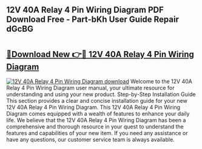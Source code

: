 ## 12V 40A Relay 4 Pin Wiring Diagram PDF Download Free - Part-bKh User Guide Repair dGcBG

# <h2><a href="http://dfnh2o.blite.top/?on=12V+40A+Relay+4+Pin+Wiring+Diagram">🔗Download New 👉🔴 12V 40A Relay 4 Pin Wiring Diagram</a></h2>

[![12V 40A Relay 4 Pin Wiring Diagram download](https://i.imgur.com/lujVjoI.png)](http://dfnh2o.blite.top/?on=12V+40A+Relay+4+Pin+Wiring+Diagram)
Welcome to the 12V 40A Relay 4 Pin Wiring Diagram user manual, your ultimate resource for understanding and using your new product. Step-by-Step Installation Guide This section provides a clear and concise installation guide for your new 12V 40A Relay 4 Pin Wiring Diagram. This 12V 40A Relay 4 Pin Wiring Diagram comes equipped with a wealth of features to enhance your daily life. We believe that the 12V 40A Relay 4 Pin Wiring Diagram has been a comprehensive and thorough resource in your quest to understand the features and capabilities of your new item. If you need any assistance or have any questions, our customer service team is always available.
